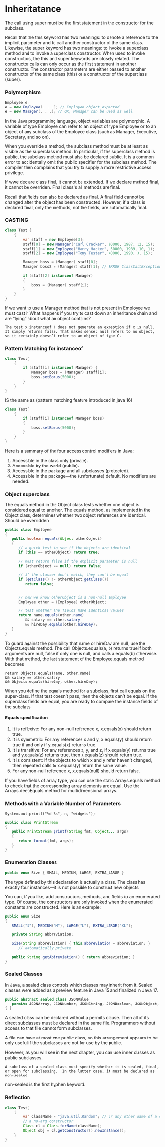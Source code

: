 # Inheritatance

The call using super must be the first statement
in the constructor for the subclass.

Recall that the this keyword has two meanings: to denote a reference to
the implicit parameter and to call another constructor of the same class.
Likewise, the super keyword has two meanings: to invoke a superclass method
and to invoke a superclass constructor. When used to invoke constructors, 
the this and super keywords are closely related. The constructor calls can
only occur as the first statement in another constructor. The constructor 
parameters are either passed to another constructor of the same
class (this) or a constructor of the superclass (super).

### Polymorphism

```java
Employee e;
e = new Employee(. . .); // Employee object expected
e = new Manager(. . .); // OK, Manager can be used as well
```
In the Java programming language, object variables are polymorphic.
A variable of type Employee can refer to an object of type Employee 
or to an object of any subclass of the Employee class 
(such as Manager, Executive, Secretary, and so on).


When you override a method, the subclass method must be at least as 
visible as the superclass method. In particular, if the superclass method
is public, the subclass method must also be declared public. 
It is a common error to accidentally omit the public specifier for the subclass
method. The compiler then complains that you try to supply a more restrictive 
access privilege.

If wwe declare class final, it cannot be extended.
If we declare method final, it cannot be overriden.
Final class's all methods are final.


Recall that fields can also be declared as final. A final field cannot 
be changed after the object has been constructed. However, if a 
class is declared final,
only the methods, not the fields, are automatically final.

### CASTING

```java
class Test {
    {
        var staff = new Employee[3];
        staff[0] = new Manager("Carl Cracker", 80000, 1987, 12, 15);
        staff[1] = new Employee("Harry Hacker", 50000, 1989, 10, 1);
        staff[2] = new Employee("Tony Tester", 40000, 1990, 3, 15);

        Manager boss = (Manager) staff[0];
        Manager boss2 = (Manager) staff[1]; // ERROR ClassCastException use instanceof

        if (staff[2] instanceof Manager)
        {
            boss = (Manager) staff[i];
        }
    }
}
```
If we want to use a Manager method that is not present in Employee we must cast it
What happens if you try to cast down an inheritance chain and are 
“lying” about what an object contains?



`The test x instanceof C does not generate an exception if x is null.
It simply returns false. That makes sense: null refers to no object, so
it certainly doesn’t refer to an object of type C.`

### Pattern Matching for instanceof

```java
class Test{
    {
        if (staff[i] instanceof Manager) {
            Manager boss = (Manager) staff[i];
            boss.setBonus(5000);
        }
    }
}
```

IS the same as (pattern matching feature introduced in java 16)

```java
class Test{
    {
        if (staff[i] instanceof Manager boss)
        {
            boss.setBonus(5000);
        }
    }
}

```

Here is a summary of the four access control modifiers in Java:

1. Accessible in the class only (private).
2. Accessible by the world (public).
3. Accessible in the package and all subclasses (protected).
4. Accessible in the package—the (unfortunate) default. No modifiers are needed.

### Object superclass 

The equals method in the Object class tests whether one object
is considered equal to another. The equals method, as implemented
in the Object class, determines whether two object references are identical.
Should be overridden 

```java
public class Employee
{
   public boolean equals(Object otherObject)
   {
      // a quick test to see if the objects are identical
      if (this == otherObject) return true;

      // must return false if the explicit parameter is null
      if (otherObject == null) return false;

      // if the classes don't match, they can't be equal
      if (getClass() != otherObject.getClass())
         return false;


      // now we know otherObject is a non-null Employee
      Employee other = (Employee) otherObject;

      // test whether the fields have identical values
      return name.equals(other.name)
         && salary == other.salary
         && hireDay.equals(other.hireDay);
   }
}
```

To guard against the possibility that name or hireDay are null, 
use the Objects.equals method. The call Objects.equals(a, b) returns true
if both arguments are null, false if only one is null, and calls a.equals(b) 
otherwise. With that method, the last statement of the Employee.equals method 
becomes


```
return Objects.equals(name, other.name)
&& salary == other.salary
&& Objects.equals(hireDay, other.hireDay);
```

When you define the equals method for a subclass, first call equals on the
super-class. If that test doesn’t pass, then the objects can’t be equal. If
the superclass fields are equal,
you are ready to compare the instance fields of the subclass

#### Equals specification

1. It is reflexive: For any non-null reference x, x.equals(x) should return true.
2. It is symmetric: For any references x and y, x.equals(y) should return true if and only if y.equals(x) returns true.
3. It is transitive: For any references x, y, and z, if x.equals(y) returns true and y.equals(z) returns true, then x.equals(z) should return true.
4. It is consistent: If the objects to which x and y refer haven’t changed, then repeated calls to x.equals(y) return the same value.
5. For any non-null reference x, x.equals(null) should return false.

If you have fields of array type, you can use the static Arrays.equals
method to check that the corresponding array elements are equal.
Use the Arrays.deepEquals method for multidimensional arrays.

### Methods with a Variable Number of Parameters

`System.out.printf("%d %s", n, "widgets");`

```java
public class PrintStream
{
   public PrintStream printf(String fmt, Object... args)
   {
      return format(fmt, args);
   }
}
```

### Enumeration Classes

```java
public enum Size { SMALL, MEDIUM, LARGE, EXTRA_LARGE }
```

The type defined by this declaration is actually a class. The class has
exactly four instances—it is not possible to construct new objects.

You can, if you like, add constructors, methods, and fields to an 
enumerated type. Of course, the constructors are only invoked when the
enumerated constants are constructed. Here is an example:

```java
public enum Size
{
   SMALL("S"), MEDIUM("M"), LARGE("L"), EXTRA_LARGE("XL");

   private String abbreviation;

   Size(String abbreviation) { this.abbreviation = abbreviation; }
      // automatically private

   public String getAbbreviation() { return abbreviation; }
}
```

### Sealed Classes

In Java, a sealed class controls which classes may inherit from it.
Sealed classes were added as a preview feature in Java 15 and finalized in Java 17.



```java
public abstract sealed class JSONValue
   permits JSONArray, JSONNumber, JSONString, JSONBoolean, JSONObject, JSONNull
{ }
```

A sealed class can be declared without a permits clause. 
Then all of its direct subclasses must be declared in the same file.
Programmers without access to that file cannot form subclasses.

A file can have at most one public class, so this arrangement appears to be
only useful if the subclasses are not for use by the public.

However, as you will see in the next chapter, you can use inner 
classes as public subclasses.

`A subclass of a sealed class must specify whether it is sealed, final, 
or open for subclassing. 
In the latter case, it must be declared as non-sealed.`

non-sealed is the first hyphen keyword.


### Reflection 

```java
class Test{
    {
        var className = "java.util.Random"; // or any other name of a class with
        // a no-arg constructor
        Class cl = Class.forName(className);
        Object obj = cl.getConstructor().newInstance();
    }
}
```
